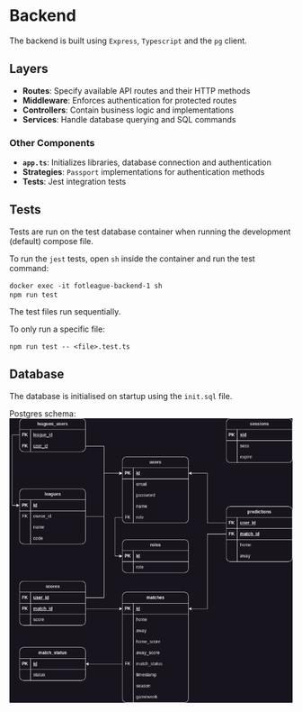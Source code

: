 # Backend 

The backend is built using `Express`, `Typescript` and the `pg` client.

## Layers
- **Routes**: Specify available API routes and their HTTP methods
- **Middleware**: Enforces authentication for protected routes
- **Controllers**: Contain business logic and implementations
- **Services**: Handle database querying and SQL commands

### Other Components
- **`app.ts`**: Initializes libraries, database connection and authentication
- **Strategies**: `Passport` implementations for authentication methods
- **Tests**: Jest integration tests 


## Tests

Tests are run on the test database container when running the development (default) compose file.

To run the `jest` tests, open `sh` inside the container and run the test command:

```
docker exec -it fotleague-backend-1 sh
npm run test
```

The test files run sequentially. 

To only run a specific file:

```
npm run test -- <file>.test.ts
```

## Database

The database is initialised on startup using the `init.sql` file.

Postgres schema:
![FotLeague](../images/FotLeague.drawio.png)